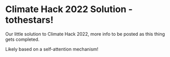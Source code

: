 # Climate Hack 2022 Solution - tothestars!

Our little solution to Climate Hack 2022, more info to be posted as this thing gets completed.

Likely based on a self-attention mechanism!